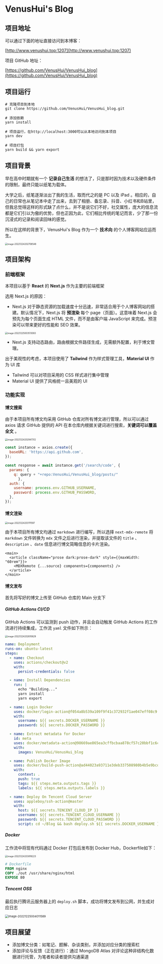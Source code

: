 # VenusHui's Blog

## 项目地址

可以通过下面的地址直接访问到本博客：

[http://www.venushui.top:1207](http://www.venushui.top:1207)

项目 GitHub 地址：

[https://github.com/VenusHui/VenusHui_blog](https://github.com/VenusHui/VenusHui_blog)

## 项目运行

```shell	
# 克隆项目到本地
git clone https://github.com/VenusHui/VenusHui_blog.git

# 添加依赖
yarn install

# 项目运行，在http://localhost:3000可以从本地访问到本项目
yarn dev

# 项目打包
yarn build && yarn export
```

## 项目背景

早在高中时期就有一个 **记录自己生活** 的想法了，只是那时因为技术以及硬件条件的限制，最终只能以纸笔为载体。

大学之后，纸笔逐渐淡出了我的生活，取而代之的是 PC 以及 iPad 。相应的，自己的日常也从笔记本中走了出来，去到了相册、备忘录、抖音、小红书和B站里，但我总觉得这样的形式缺了点什么，并不是说它们不好，社交属性，庞大的信息流都是它们引以为傲的优势，但也正因为此，它们相比传统的笔记而言，少了那一份沉浸式的记录和阅读回味的感觉。

所以在这样的背景下，VenusHui's Blog 作为一个 **技术向** 的个人博客网站应运而生。

<img src="./README.assets/image-20221224202706548.png" alt="image-20221224202706548" style="zoom:50%;" />

## 项目架构

### 前端框架

本项目以基于 **React** 的 **Next.js** 作为主要的前端框架

选用 Next.js 的原因：

- Next.js 对于静态资源的加载速度十分迅速，非常适合用于个人博客网站的搭建。默认情况下，Next.js 将 **预渲染** 每个 page（页面）。这意味着 Next.js 会预先为每个页面生成 HTML 文件，而不是由客户端 JavaScript 来完成。预渲染可以带来更好的性能和 SEO 效果。

<img src="./README.assets/image-20221225003513083.png" alt="image-20221225003513083" style="zoom:50%;" />

- Next.js 支持动态路由，路由根据文件路径生成，无需额外配置，利于博文管理。

出于美观性的考虑，本项目使用了 **Tailwind** 作为样式管理工具，**Material UI** 作为 UI 库

- Tailwind 可以对项目采用的 CSS 样式进行集中管理
- Material UI 提供了风格统一且美观的 UI

### 功能实现

#### 博文搜索

由于本项目所有博文均采用 GitHub 仓库对所有博文进行管理，所以可以通过 axios 请求 GitHub 提供的 API 在本仓库内根据关键词进行搜索，**关键词可以覆盖全文** 。

<img src="./README.assets/image-20221224202947312.png" alt="image-20221224202947312" style="zoom:50%;" />

```javascript
const instance = axios.create({
  baseURL: 'https://api.github.com',
});

const response = await instance.get('/search/code', {
  params: {
    q: query + "+repo:VenusHui/VenusHui_blog/posts/"
      },
  auth: {
    username: process.env.GITHUB_USERNAME,
    password: process.env.GITHUB_PASSWORD,
  },
});
```

#### 博文渲染

<img src="./README.assets/image-20221224203111597.png" alt="image-20221224203111597" style="zoom:50%;" />

由于本项目所有博文均通过 `markdown` 进行编写，所以选择 `next-mdx-remote` 将 `markdown` 文件转换为 `mdx` 文件之后进行渲染，并提取该文件的 `title` 、`description` 、`date` 信息进行博文简略信息的卡片渲染。

```react
<main>
  <article className="prose dark:prose-dark" style={{maxWidth: "60rem"}}>
    <MDXRemote {...source} components={components} />
  </article>
</main>
```

#### 博文发布

首先将写好的博文上传至 GitHub 仓库的 Main 分支下

##### GitHub Actions CI/CD

GitHub Actions 可以监测到 push 动作，并且会自动触发 GitHub Actions 的工作流进行持续集成，工作流 `yaml` 文件如下所示：

<img src="./README.assets/image-20221224202610629.png" alt="image-20221224202610629" style="zoom:50%;" />

```yaml
name: Deployment
runs-on: ubuntu-latest
steps:
  - name: Checkout
    uses: actions/checkout@v2
    with:
      persist-credentials: false

  - name: Install Dependencies
    run: |
      echo "Building..."
      yarn install
      yarn export

  - name: Login Docker
    uses: docker/login-action@f054a8b539a109f9f41c372932f1ae047eff08c9
    with: 
      username: ${{ secrets.DOCKER_USERNAME }}
      password: ${{ secrets.DOCKER_PASSWORD }}

  - name: Extract metadata for Docker
    id: meta
    uses: docker/metadata-action@98669ae865ea3cffbcbaa878cf57c20bbf1c6c38
    with:
      images: VenusHui/VenusHui_blog

  - name: Publish Docker Image
    uses: docker/build-push-action@ad44023a93711e3deb337508980b4b5e9bcdc5dc
    with: 
      context: .
      push: true
      tags: ${{ steps.meta.outputs.tags }}
      labels: ${{ steps.meta.outputs.labels }}

  - name: Deploy On Tencent Cloud Server
    uses: appleboy/ssh-action@master
    with: 
      host: ${{ secrets.TENCENT_CLOUD_IP }}
      username: ${{ secrets.TENCENT_CLOUD_USERNAME }}
      password: ${{ secrets.TENCENT_CLOUD_PASSWORD }}
      script: cd ~/Blog && bash deploy.sh ${{ secrets.DOCKER_USERNAME }} ${{ secrets.DOCKER_PASSWORD }} >> ./deploy.log
```

##### Docker

工作流中将现有代码通过 Docker 打包后发布到 Docker Hub，Dockerfile如下：

<img src="./README.assets/image-20221224203818223.png" alt="image-20221224203818223" style="zoom:50%;" />

```dockerfile
# Dockerfile
FROM nginx
COPY ./out /usr/share/nginx/html
EXPOSE 80
```

##### Tencent OSS

最后执行腾讯云服务器上的 `deploy.sh` 脚本，成功将博文发布到公网，并生成对应日志

<img src="./README.assets/image-20221225004011589.png" alt="image-20221225004011589" style="zoom: 67%;" />

## 项目展望

- 添加博文分类：如笔记、题解、杂谈类别，并添加对应分类的搜索栏
- 添加评论与反馈（正在进行）：通过 MongoDB Atlas 对评论这种非结构化数据进行托管，为笔者和读者提供沟通渠道
